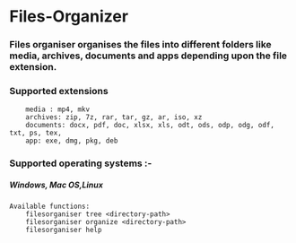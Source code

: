 # Files-Organizer

### Files organiser organises the files into different folders like media, archives, documents and apps depending upon the file extension.

### Supported extensions
```
    media : mp4, mkv
    archives: zip, 7z, rar, tar, gz, ar, iso, xz
    documents: docx, pdf, doc, xlsx, xls, odt, ods, odp, odg, odf, txt, ps, tex,
    app: exe, dmg, pkg, deb
```

### Supported operating systems :- 
##### Windows, Mac OS,Linux

```
Available functions:
    filesorganiser tree <directory-path>
    filesorganiser organize <directory-path>
    filesorganiser help
```